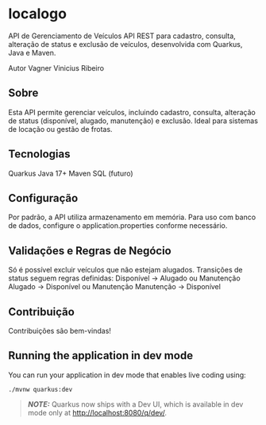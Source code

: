 # localogo

API de Gerenciamento de Veículos
API REST para cadastro, consulta, alteração de status e exclusão de veículos, desenvolvida com Quarkus, Java e Maven.

Autor
Vagner Vinicius Ribeiro

## Sobre
Esta API permite gerenciar veículos, incluindo cadastro, consulta, alteração de status (disponível, alugado, manutenção) e exclusão. Ideal para sistemas de locação ou gestão de frotas.


## Tecnologias
Quarkus
Java 17+
Maven
SQL (futuro)

## Configuração
Por padrão, a API utiliza armazenamento em memória.
Para uso com banco de dados, configure o application.properties conforme necessário.

## Validações e Regras de Negócio
Só é possível excluir veículos que não estejam alugados.
Transições de status seguem regras definidas:
Disponível → Alugado ou Manutenção
Alugado → Disponível ou Manutenção
Manutenção → Disponível

## Contribuição
Contribuições são bem-vindas!



## Running the application in dev mode

You can run your application in dev mode that enables live coding using:

```shell script
./mvnw quarkus:dev
```

> **_NOTE:_**  Quarkus now ships with a Dev UI, which is available in dev mode only at <http://localhost:8080/q/dev/>.


